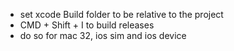 - set xcode Build folder to be relative to the project
- CMD + Shift + I to build releases
- do so for mac 32, ios sim and ios device